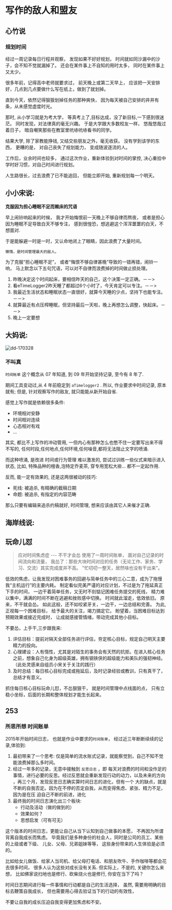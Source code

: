 # 写作的敌人和盟友

## 心竹说

### 规划时间

经过一周记录每日行程并观察，
发现如果不好好规划，
时间就如同沙漏中的沙子，会不知不觉就漏掉了。
还会在某件事上不自知的用时太多，
同时在某件事上又太少。

很多年前，记得高中老师就要求过，
前天晚上或第二天早上，
应该把一天安排好，几点到几点要做什么写在纸上，做到了就划掉。

直到今天，依然记得狠狠划掉任务的那种爽快，
因为每天被自己安排的井井有条，从未感觉虚度时光。

那时, 从小学习就是为考大学，
等真考上了,目标达成，没了新目标,一下感到很迷茫。
同时发现，对法律真的毫无兴趣。
于是大学跟大多数校友一样，
悠哉悠哉过着日子，
暗自嘲笑那些在教室里吭哧吭哧看书的同学。

结果大学, 除了家教能挣钱, 又结交些朋友之外，毫无收获。
没有学到该学的东西，
更糟的是，
对自己丧失了规划能力，
变成随波逐流的人。

工作后，业余时间也较多，
通过这次作业，重新体验到对时间的掌控, 决心重拾中学时好习惯，对自己时间进行规划。

人生路很长，过去浪费了已不能追回，
但能立即开始, 重新规划每一个明天。

## 小小宋说:

**克服因为担心睡眠不足而赖床的咒语**

早上闹铃响起来的时候，
我才开始悔恨前一天晚上不够自律而熬夜，
或者是担心因为睡眠不足导致白天不够专注，
感到很惶恐，想逃避这个浑浑噩噩的白天，不想面对.

于是能躲避一时是一时，又认命地闭上了眼睛，因此浪费了大量时间。

    懒惰，是时间管理最大的敌人。

为了克服“担心睡眠不足”，
或者“悔恨不够自律甚晚”导致的一错再错，闹铃一响，
马上默念以下五句咒语，可以对不自律而浪费掉的时间做止损处理。

1. 昨晚决定这个时间起床，要相信昨天的自己，这个决策一定正确。－－>
1.  看eTimeLogger2昨天睡了都超过6个小时了，今天肯定可以专注。－－>
1.   我最近生活状态和睡眠状态一直很好，就算今天睡的少点，坚持下也能专注。－－>
1.  就算最近有点压榨睡眠，但坚持最后一天啦，晚上再想怎么调整，快起床。－－>
1. 晚上一定要想

## 大妈说:

![dd-170328](http://openmindclub.qiniucdn.com/res/tapes/GC4/S10E15gDAMA/dd-170328.jpg?imageView2/2/w/200)

### 不叫真

`时间帐单` 这个概念从 07 年知道,
到 09 年开始坚持记录,
至今有 8 年了.

期间工具变动过,从 4 年前稳定到 `aTimelogger2` .
所以, 作业要求中时间记录, 原本就有;
但是, 针对观察写作的敌友, 就只能能从新开始自省.

感觉上写作就是依赖很多条件:

- 环境相对安静
- 时间相对连续
- 心态相对有戏
- ...

其实, 都比不上写作的冲动管用,
一但内心有那种怎么也憋不住一定要写出来不得不写的,
任何时段,任何地点,任何环境,任何噪音,都将无法阻止文字的喷涌.

而这种喷涌, 是改进 时间或行为管理 难以激发的,
尝试过训练一些仪式来暗示进入状态,
比如, 特殊品种的檀香,泡特定乔麦茶, 穿专用宽松大褂...
都不一定起作用.

反而, 能一定有效果的, 还是这两很被动的技巧:

- 死线: 被追杀, 有精确的截稿日期
- 命题: 被追杀, 有指定的内容范畴

那么只要有编辑来追杀约稿就好,
时间管理, 想来应该由其它人来催才正确.

## 海岸线说:

## 玩命儿怼

> 应对时间焦虑症 --- 不干才会怂
使用了一周时间账单，
面对自己记录的时间流向和流量，
我怂了：那些大块时间对应的任务（无论工作、家务、学习、交流）其实完成度并不高。
"忙叨叨一整天，居然啥也没有干出来"。

低效的焦虑，让我发现对困难事务的回避与简单任务中的三心二意，成为了拖慢我“主机运行”的主要内耗。
制定看似完美严谨的对应计划，不过是为了拖延真正下手的时间，
一边干着简单任务，又无时不刻惦记困难任务提交的死线，
精力难以集中，满满的时间不断在逃避和挫败感中切换。
时间就此溜走，低效依旧。
原来，不干就会怂。
如此这般，还不如咬紧牙关，一边干，一边总结和完善。
为此, 正视每一个困难目标，
给予最大的关注，竭力搞定它。
盼望着，当困难目标达到预期效果或接近完成时，
让成就感接管情绪，带动完成其他小目标。

不要怂，上手干,三步跟我来:
1. 评估目标：提前对隔天全部任务进行评估，夯定核心目标，规定自己明天主要精力的投向。
2. 心理建设：人有惰性，尤其是对陌生的事务会有天然的抗拒。在进入核心任务之前，想象自己化身为超级英雄，拥有钢铁侠的超级能力和美队的强韧神经。（此处灵感来自组员小宋关于关注的践行）
3. 及时总结：每日核心目标完成或拖延后，及时记录经验或教训，只有真干了，总结才有意义。

抓住每日核心目标玩命儿怼，不怂狠狠干，
就是时间管理中点线面的点，
只有立稳小坐标，后面的长期和整体规划才能生长起来。

## 253

### 所思所想 时间账单

2015年开始时间日志，
也就是作业中要求的`时间账单`，
经过近三年断断续续的记录,体验到:

1. 最初带来了一个思考: 仅是简单的流水账式记录，就能察觉到，自己不知不觉能浪费掉那么多时间。
2. 经过一年多的记录，无意中接触到 `反思日志` ，即 每天对浪费的时间和没作足的事情，进行必要的反思。经过反思就会重新发现行动的动力，以及未来的方向
，再三个月，发现反思日志确实算时间日志的进化，但有一个
大的缺点，就是不断的自我否定。因为在不停的否定自我，从而变得焦虑、紧张、精力不足，因为是在压
迫自己不断的前进，进化
3. 最终我的时间日志演化出三个板块:
    + 行动及活动（做的做到的）
    + 效果如何？
    + 思想启发（可有可无）

这个版本的时间日志，更能让自己从当下认知到自己做事的本愿，
不再因为所谓背离自我成长而焦虑。
毕竟我们是多种身份的社会人，同时是公司的员工、某些的上级或者下级、
儿女、父母、兄弟姐妹等等，
这些身份带来的人生体验是必须的。

比如给女儿做饭、给家人当司机、给父母打电话、和朋友吹牛、手作咖啡等都会花去很多时间，
很多人认为这些对成长没有关系.
但实际上，不是的,
关键你怎么来想，
比如佛家说扫地也是修行、砍柴烧火也是修行,
你安在当下了吗？

时间日志期间进行每一件事情和行动都是自己的生活选择，
虽然, 需要用明确的目标去鞭策自我成长，
但也需要用心得去验证当下的行动的有效性，

不要让自我的成长压迫自我变得更加焦虑和不安。





